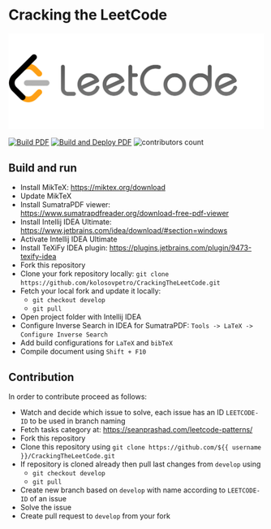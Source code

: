 # Cracking the LeetCode

<p align="center">
  <img src="img/leetcode_logo.png" width="1200"  alt="LeetCode Logo"/>
</p>


[![Build PDF](https://github.com/kolosovpetro/CrackingTheLeetCode/actions/workflows/build.yml/badge.svg)](https://github.com/kolosovpetro/CrackingTheLeetCode/actions/workflows/build.yml/badge.svg)
[![Build and Deploy PDF](https://github.com/kolosovpetro/CrackingTheLeetCode/actions/workflows/build-and-deploy.yml/badge.svg)](https://github.com/kolosovpetro/CrackingTheLeetCode/actions/workflows/build-and-deploy.yml/badge.svg)
![contributors count](https://img.shields.io/github/contributors/kolosovpetro/CrackingTheLeetCode)

## Build and run

- Install MikTeX: https://miktex.org/download
- Update MikTeX
- Install SumatraPDF viewer: https://www.sumatrapdfreader.org/download-free-pdf-viewer
- Install Intellij IDEA Ultimate: https://www.jetbrains.com/idea/download/#section=windows
- Activate Intellij IDEA Ultimate
- Install TeXiFy IDEA plugin: https://plugins.jetbrains.com/plugin/9473-texify-idea
- Fork this repository
- Clone your fork repository locally: `git clone https://github.com/kolosovpetro/CrackingTheLeetCode.git`
- Fetch your local fork and update it locally:
    - `git checkout develop`
    - `git pull`
- Open project folder with Intellij IDEA
- Configure Inverse Search in IDEA for SumatraPDF: `Tools -> LaTeX -> Configure Inverse Search`
- Add build configurations for `LaTeX` and `bibTeX`
- Compile document using `Shift + F10`

## Contribution

In order to contribute proceed as follows:

- Watch and decide which issue to solve, each issue has an ID `LEETCODE-ID` to be used in branch naming
- Fetch tasks category at: https://seanprashad.com/leetcode-patterns/
- Fork this repository
- Clone this repository using `git clone https://github.com/${{ username }}/CrackingTheLeetCode.git`
- If repository is cloned already then pull last changes from `develop` using
  - `git checkout develop`
  - `git pull`
- Create new branch based on `develop` with name according to `LEETCODE-ID` of an issue
- Solve the issue
- Create pull request to `develop` from your fork